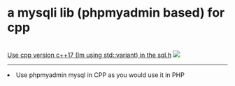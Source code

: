 <h1>a mysqli lib (phpmyadmin based) for cpp</h1>
<br>
<u>Use cpp version c++17 (Im using std::variant) in the sql.h</u>
<img src="https://cdn.discordapp.com/attachments/856185480184856588/1130430471914930186/Naamloos.png">
<hr>
<li>Use phpmyadmin mysql in CPP as you would use it in PHP</li>
